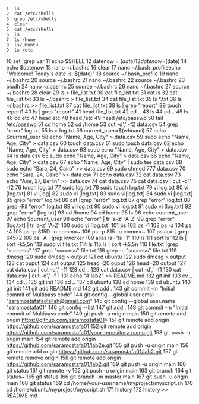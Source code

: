     1  ls
    2  cat /etc/shells
    3  grep /etc/shells
    4  clear
    5  cat /etc/shells
    6  ls 
    7  ls /home
    8  ls/ubuntu
    9  ls /etc
   10  set |grep var
   11  echo $SHELL
   12  datenow = $(date)
   13  datenow=$(date)
   14  echo $datenow
   15  nano ~/.bashrc
   16  clear
   17  nano ~/.bash_profileecho "Welcome! Today's date is: $(date)"
   18  source ~/.bash_profile
   19  nano ~/.bashrc
   20  source ~/.bashrc
   21  nano ~/.bashrc
   22  source ~/.bashrc
   23  biudh
   24  nano ~/.bashrc
   25  source ~/.bashrc
   26  nano ~/.bashrc
   27  source ~/.bashrc
   28  clear
   29  ls > file_list.txt
   30  cat file_list.txt
   31  cat ls
   32  cat file_list.txt
   33  ls ~/.bashrc > file_list.txt
   34  cat file_list.txt
   35  ls *.txt
   36  ls ~/.bashrc >> file_list.txt
   37  cat file_list.txt
   38  ls | grep "report"
   39  touch report1
   40  ls | grep "report"
   41  head file_list.txt
   42  cd ..
   43  ls
   44  cd ..
   45  ls
   46  cd etc
   47  head etc
   48  head /etc
   49  head /etc/passwd
   50  tail /etc/passwd
   51  cd home
   52  cd /home
   53  cut -d',' -f2 data.csv
   54  grep "error" log.txt
   55  ls > log.txt
   56  current_user=$(whoami)
   57  echo $current_user
   58  echo "Name, Age, City" > data.csv
   59  sudo echo "Name, Age, City" > data.csv
   60  touch data.csv
   61  sudo touch data.csv
   62  echo "Name, Age, City" > data.csv
   63  sudo echo "Name, Age, City" > data.csv
   64  ls data.csv
   65  sudo echo "Name, Age, City" > data.csv
   66  echo "Name, Age, City" > data.csv
   67  echo "Name, Age, City" | sudo tee data.csv
   68  sudo echo "Sara, 24, Cairo" >> data.csv
   69  sudo chmod 777 data.csv
   70  echo "Sara, 24, Cairo" >> data.csv
   71  echo data.csv
   72  cat data.csv
   73  echo "Amr, 27, Berlin" >> data.csv
   74  cat data.csv
   75  cat data.csv | cut -d',' -f2
   76  touch log.txt
   77  sudo log.txt
   78  sudo touch log.txt
   79  vi log.txt
   80  vi [log.txt]
   81  vi [log]
   82  sudo vi [log.txt]
   83  sudo vi[log.txt]
   84  sudo vi [log.txt]
   85  grep "error" log.txt
   86  cat |grep "error" log.txt
   87  grep "error" log.txt
   88  grep -Ril "error" log.txt
   89  vi log.txt
   90  sudo vi log.txt
   91  sudo vi [log.txt]
   92  grep "error" [log.txt]
   93  cd /home
   94  cd home
   95  ls
   96  echo cuurent_user
   97  echo $current_user
   98  echo "error" | tr 'a-z' 'A-Z'
   99  grep "error" [log.txt] | tr 'a-z' 'A-Z'
  100  sudo vi [log.txt]
  101  ps
  102  ps -1
  103  ps -a
  104  ps -A
  105  ps -p 815D -o comm=~
  106  ps -p 815 -o comm=~
  107  ps aux | grep 64572
  108  ps -A | grep kworker
  109  alias ls="ls -1"
  110  ls
  111  sort ls
  112  ls | sort -k5,5n
  113  sudo vi file.txt
  114  ls
  115  ls | sort -k5,5n
  116  file.txt |grep "success"
  117  grep "success" file.txt
  118  grep -c "success" file.txt
  119  dmesg
  120  sudo dmesg > output
  121  cd ubuntu
  122  sudo dmesg > output
  123  cat ouput
  124  cat output
  125  head -20 ouput
  126  head -20 output
  127  cat data.csv | cut -d',' -f1
  128  cd ..
  129  cat data.csv | cut -d',' -f1
  130  cat data.csv | cut -d',' -f 1
  131  echo "# lab2" >> README.md
  132  git init
  133  cv ..
  134  cd ..
  135  git init
  136  cd ..
  137  cd ubuntu
  138  cd home
  139  cd ubuntu
  140  git init
  141  git add README.md
  142  git add .
  143  git commit -m "Initial commit of Multipass code"
  144  git config --global user.email "saramostafafadlallah@gmail.com"
  145  git config --global user.name "saramostafa01"
  146  git config --list
  147  git add .
  148  git commit -m "Initial commit of Multipass code"
  149  git push -u origin main
  150  git remote add origin <https://github.com/saramostafa01>>
  151  git remote add origin <https://github.com/saramostafa01>
  152  git remote add origin https://github.com/saramostafa01/your-repository-name.git
  153  git push -u origin main
  154  git remote add origin https://github.com/saramostafa01/lab2e.git
  155  git push -u origin main
  156  git remote add origin https://github.com/saramostafa01/lab2.git
  157  git remote remove origin
  158  git remote add origin https://github.com/saramostafa01/lab2.git
  159  git push -u origin main
  160  git status
  161  git remote -v
  162  git push -u origin main
  163  git branch
  164  git status~
  165  git status
  166  git branch -m master main
  167  git push -u origin main
  168  git status
  169  cd /home/your-username/myproject/myscript.sh
  170  cd /home/ubuntu/myproject/myscript.sh
  171  history
  172  history >> README.md
